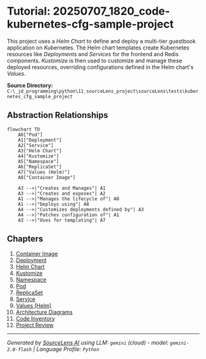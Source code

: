 # Tutorial: 20250707_1820_code-kubernetes-cfg-sample-project

This project uses a *Helm Chart* to define and deploy a multi-tier guestbook application on Kubernetes. The Helm chart templates create Kubernetes resources like *Deployments* and *Services* for the frontend and Redis components.  *Kustomize* is then used to customize and manage these deployed resources, overriding configurations defined in the Helm chart's *Values*.


**Source Directory:** `C:\_jd_programming\python\11_sourceLens_project\sourceLens\tests\kubernetes_cfg_sample_project`

## Abstraction Relationships

```mermaid
flowchart TD
    A0["Pod"]
    A1["Deployment"]
    A2["Service"]
    A3["Helm Chart"]
    A4["Kustomize"]
    A5["Namespace"]
    A6["ReplicaSet"]
    A7["Values (Helm)"]
    A8["Container Image"]

    A3 -->|"Creates and Manages"| A1
    A3 -->|"Creates and exposes"| A2
    A1 -->|"Manages the lifecycle of"| A0
    A1 -->|"Deploys using"| A8
    A4 -->|"Customizes deployments defined by"| A3
    A4 -->|"Patches configuration of"| A1
    A3 -->|"Uses for templating"| A7
```

## Chapters

1. [Container Image](01_container-image.md)
2. [Deployment](02_deployment.md)
3. [Helm Chart](03_helm-chart.md)
4. [Kustomize](04_kustomize.md)
5. [Namespace](05_namespace.md)
6. [Pod](06_pod.md)
7. [ReplicaSet](07_replicaset.md)
8. [Service](08_service.md)
9. [Values (Helm)](09_values-helm.md)
10. [Architecture Diagrams](10_diagrams.md)
11. [Code Inventory](11_code_inventory.md)
12. [Project Review](12_project_review.md)


---

*Generated by [SourceLens AI](https://github.com/openXFlow/sourceLensAI) using LLM: `gemini` (cloud) - model: `gemini-2.0-flash` | Language Profile: `Python`*